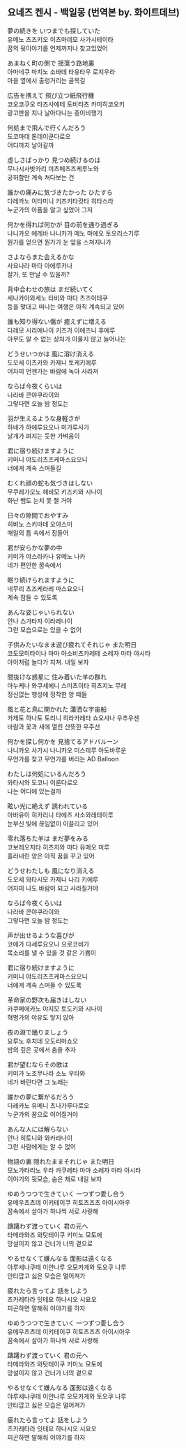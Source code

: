 ## 요네즈 켄시 - 백일몽 (번역본 by. 화이트데브)

夢の続きを いつまでも探していた  
유메노 츠즈키오 이츠마데모 사가시테이타  
꿈의 뒷이야기를 언제까지나 찾고있었어  
  
あまねく町の側で 揺蕩う路地裏  
아마네쿠 마치노 소바데 타유타우 로지우라  
마을 옆에서 출렁거리는 골목길  
  
広告を携えて 飛び立つ紙飛行機  
코오코쿠오 타즈사에테 토비타츠 카미히코오키  
광고판을 지나 날아다니는 종이비행기  
  
何処まで飛んで行くんだろう  
도코마데 톤데이쿤다로오  
어디까지 날아갈까  
  
虚しさばっかり 見つめ続けるのは  
무나시사밧카리 미츠메츠즈케루노와  
공허함만 계속 쳐다보는 건  
  
誰かの痛みに気づきたかった ひたすら  
다레카노 이타미니 키즈키타캇타 히타스라  
누군가의 아픔을 알고 싶었어 그저  
  
何かを得れば何かが 目の前を通り過ぎる  
나니카오 에레바 나니카가 메노 마에오 토오리스기루  
뭔가를 얻으면 뭔가가 눈 앞을 스쳐지나가  
  
さよならまた会えるかな  
사요나라 마타 아에루카나  
잘가, 또 만날 수 있을까?  
  
背中合わせの旅は まだ続いてく  
세나카아와세노 타비와 마다 츠즈이테쿠  
등을 맞대고 떠나는 여행은 아직 계속되고 있어  
  
誰も知り得ない傷が 癒えずに増える  
다레모 시리에나이 키즈가 이에즈니 후에루  
아무도 알 수 없는 상처가 아물지 않고 늘어나는  
  
どうせいつかは 風に溶け消える  
도오세 이츠카와 카제니 토케키에루  
어차피 언젠가는 바람에 녹아 사라져  
  
ならば今夜くらいは  
나라바 콘야쿠라이와  
그렇다면 오늘 밤 정도는  
  
羽が生えるような身軽さが  
하네가 하에루요오나 미가루사가  
날개가 펴지는 듯한 가벼움이  
  
君に宿り続けますように  
키미니 야도리츠즈케마스요오니  
너에게 계속 스며들길  
  
むくれ顔の蛇も気づきはしない  
무쿠레가오노 헤비모 키즈키와 시나이   
화난 뱀도 눈치 못 챌 거야  
  
日々の隙間でおやすみ  
히비노 스키마데 오야스미  
매일의 틈 속에서 잠들어  
  
君が安らかな夢の中  
키미가 야스라카나 유메노 나카  
네가 편안한 꿈속에서  
  
眠り続けられますように  
네무리 츠즈케라레 마스요오니  
계속 잠들 수 있도록  
  
あんな姿じゃいられない  
안나 스가타자 이라레나이  
그런 모습으로는 있을 수 없어  
  
子供みたいなまま遊び疲れてそれじゃ また明日  
코도모미타이나 마마 아소비츠카레테 소레자 마타 아시타  
아이처럼 놀다가 지쳐. 내일 보자  
  
間抜けな惑星に 住み着いた羊の群れ  
마누케나 와쿠세에니 스미츠이타 히츠지노 무레  
정신없는 행성에 정착한 양 떼들  
  
風と花と鳥に開かれた 瀟洒な宇宙船  
카제토 하나토 토리니 히라카레타 쇼오샤나 우추우센  
바람과 꽃과 새에 열린 산뜻한 우주선  
  
何かを探し何かを 見捨てるアドバルーン  
나니카오 사가시 나니카오 미스테루 아도바루운  
무언가를 찾고 무언가를 버리는 AD Balloon  
  
わたしは何処にいるんだろう  
와타시와 도코니 이룬다로오  
나는 어디에 있는걸까  
  
眩い光に絶えず 誘われている  
마바유이 히카리니 타에즈 사소와레테이루  
눈부신 빛에 끊임없이 이끌리고 있어  
  
零れ落ちた羊は まだ夢をみる  
코보레오치타 히츠지와 마다 유메오 미루  
흘러내린 양은 아직 꿈을 꾸고 있어  
  
どうせわたしも 風になり消える  
도오세 와타시모 카제니 나리 키에루  
어차피 나도 바람이 되고 사라질거야  
  
ならば今夜くらいは  
나라바 콘야쿠라이와  
그렇다면 오늘 밤 정도는  
  
声が出せるような喜びが  
코에가 다세루요오나 요로코비가   
목소리를 낼 수 있을 것 같은 기쁨이  
  
君に宿り続けますように  
키미니 야도리츠즈케마스요오니  
너에게 계속 스며들 수 있도록  
  
革命家の野次も届きはしない  
카쿠메에카노 야지모 토도키와 시나이   
혁명가의 야유도 닿지 않아  
  
夜の淵で踊りましょう  
요루노 후치데 오도리마쇼오  
밤의 깊은 곳에서 춤을 추자  
  
君が望むならその歌は  
키미가 노조무나라 소노 우타와  
네가 바란다면 그 노래는  
  
誰かの夢に繋がるだろう  
다레카노 유메니 츠나가루다로오  
누군가의 꿈으로 이어질거야  
  
あんな人には解らない  
안나 히토니와 와카라나이  
그런 사람에게는 알 수 없어  
  
物語の裏 隠れたままそれじゃ また明日  
모노가타리노 우라 카쿠레타 마마 소레자 마타 아시타  
이야기의 뒷모습, 숨은 채로 내일 보자  
  
ゆめうつつで生きていく 一つずつ愛し合う  
유메우츠츠데 이키테이쿠 히토츠즈츠 아이시아우  
꿈속에서 살아가 하나씩 서로 사랑해  
  
躊躇わず渡っていく 君の元へ  
타메라와즈 와탓테이쿠 키미노 모토에  
망설이지 않고 건너가 너의 곁으로  
  
やるせなくて嫌んなる 面影は遠くなる  
야루세나쿠테 이얀나루 오모카게와 토오쿠 나루  
안타깝고 싫은 모습은 멀어져가  
  
疲れたら言ってよ 話をしよう  
츠카레타라 잇테요 하나시오 시요오  
피곤하면 말해줘 이야기를 하자  
  
ゆめうつつで生きていく 一つずつ愛し合う  
유메우츠츠데 이키테이쿠 히토츠즈츠 아이시아우  
꿈속에서 살아가 하나씩 서로 사랑해  
  
躊躇わず渡っていく 君の元へ  
타메라와즈 와탓테이쿠 키미노 모토에  
망설이지 않고 건너가 너의 곁으로  
  
やるせなくて嫌んなる 面影は遠くなる  
야루세나쿠테 이얀나루 오모카게와 토오쿠 나루  
안타깝고 싫은 모습은 멀어져가  
  
疲れたら言ってよ 話をしよう  
츠카레타라 잇테요 하나시오 시요오  
피곤하면 말해줘 이야기를 하자  
